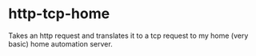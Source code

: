 http-tcp-home
=============
Takes an http request and translates it to a tcp request to my home (very basic) home automation server.

